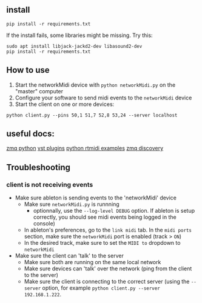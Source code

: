 ## install
```
pip install -r requirements.txt
```

If the install fails, some libraries might be missing. Try this:
```
sudo apt install libjack-jackd2-dev libasound2-dev
pip install -r requirements.txt
```

## How to use
1. Start the networkMidi device with `python networkMidi.py` on the "master" computer
2. Configure your software to send midi events to the `networkMidi` device
3. Start the client on one or more devices:
```
python client.py --pins 50,1 51,7 52,8 53,24 --server localhost
```

## useful docs:
[zmq python](http://zguide.zeromq.org/py:chapter1)
[vst plugins](http://www.martin-finke.de/blog/articles/audio-plugins-001-introduction/)
[python rtmidi examples](https://github.com/SpotlightKid/python-rtmidi/tree/master/examples)
[zmq discovery](http://zguide.zeromq.org/php:chapter8)

## Troubleshooting
### client is not receiving events
- Make sure ableton is sending events to the 'networkMidi' device
  - Make sure `networkMidi.py` is runnning
    - optionnally, use the `--log-level DEBUG` option. If ableton is setup correctly, you should see
    midi events being logged in the console)
  - In ableton's preferences, go to the `link midi` tab. In the `midi ports` section, make sure the
  `networkMidi` port is enabled (track > `ON`)
  - In the desired track, make sure to set the `MIDI to` dropdown to `networkMidi`
- Make sure the client can 'talk' to the server
  - Make sure both are running on the same local network
  - Make sure devices can 'talk' over the network (ping from the client to the server)
  - Make sure the client is connecting to the correct server (using the `--server` option, for
  example `python client.py --server 192.168.1.222`.